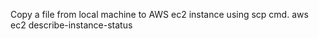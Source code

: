 Copy a file from local machine to AWS ec2 instance  using scp cmd.
aws ec2 describe-instance-status
